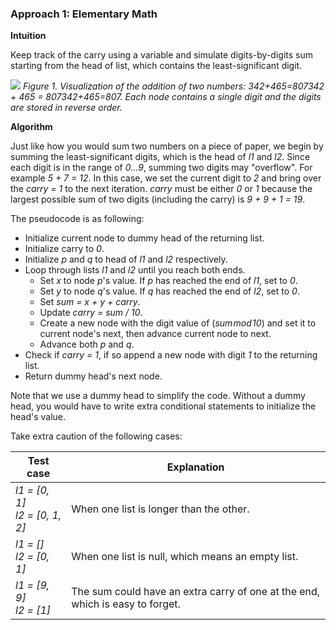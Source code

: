 ### Approach 1: Elementary Math

**Intuition**

Keep track of the carry using a variable and simulate digits-by-digits sum starting from the head of list, which contains the least-significant digit.

![](https://leetcode.com/problems/add-two-numbers/Figures/2_add_two_numbers.svg)
*Figure 1. Visualization of the addition of two numbers: 342+465=807342 + 465 = 807342+465=807.*
*Each node contains a single digit and the digits are stored in reverse order.*

**Algorithm**

Just like how you would sum two numbers on a piece of paper, we begin by summing the least-significant digits, which is the head of *l1* and *l2*. Since each digit is in the range of *0...9*, summing two digits may "overflow". For example *5 + 7 = 12*. In this case, we set the current digit to *2* and bring over the *carry = 1* to the next iteration. *carry* must be either *0* or *1* because the largest possible sum of two digits (including the carry) is *9 + 9 + 1 = 19*.

The pseudocode is as following:

- Initialize current node to dummy head of the returning list.
- Initialize carry to *0*.
- Initialize *p* and *q* to head of *l1* and *l2* respectively.
- Loop through lists *l1* and *l2* until you reach both ends.
    - Set *x* to node *p*'s value. If *p* has reached the end of *l1*, set to *0*.
    - Set *y* to node *q*'s value. If *q* has reached the end of *l2*, set to *0*.
    - Set *sum = x + y + carry*.
    - Update *carry = sum / 10*.
    - Create a new node with the digit value of (*sum mod 10*) and set it to current node's next, then advance current node to next.
    - Advance both *p* and *q*.
- Check if *carry = 1*, if so append a new node with digit *1* to the returning list.
- Return dummy head's next node.

Note that we use a dummy head to simplify the code. Without a dummy head, you would have to write extra conditional statements to initialize the head's value.

Take extra caution of the following cases:

| Test case                         | Explanation                                                                   |
|-----------------------------------|-------------------------------------------------------------------------------|
| *l1 = [0, 1]*<br>*l2 = [0, 1, 2]* | When one list is longer than the other.                                       |
| *l1 = []*<br>*l2 = [0, 1]*        | When one list is null, which means an empty list.                             |
| *l1 = [9, 9]*<br>*l2 = [1]*       | The sum could have an extra carry of one at the end, which is easy to forget. |

